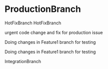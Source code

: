 # ProductionBranch
HotFixBranch
 HotFixBranch

urgent code change and fix for production issue


Doing changes in Feature1 branch for testing



Doing changes in Feature1 branch for testing

 IntegrationBranch
